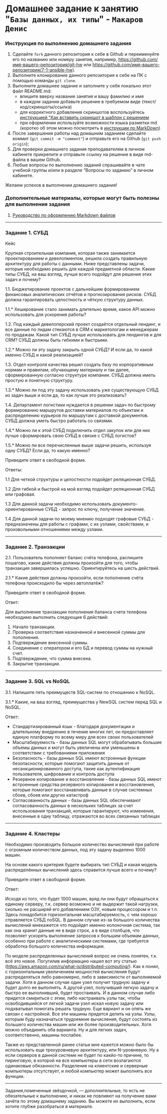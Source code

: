 # Домашнее задание к занятию "`Базы данных, их типы`" - `Макаров Денис`


### Инструкция по выполнению домашнего задания

   1. Сделайте `fork` данного репозитория к себе в Github и переименуйте его по названию или номеру занятия, например, https://github.com/имя-вашего-репозитория/git-hw или  https://github.com/имя-вашего-репозитория/7-1-ansible-hw).
   2. Выполните клонирование данного репозитория к себе на ПК с помощью команды `git clone`.
   3. Выполните домашнее задание и заполните у себя локально этот файл README.md:
      - впишите вверху название занятия и вашу фамилию и имя
      - в каждом задании добавьте решение в требуемом виде (текст/код/скриншоты/ссылка)
      - для корректного добавления скриншотов воспользуйтесь [инструкцией "Как вставить скриншот в шаблон с решением](https://github.com/netology-code/sys-pattern-homework/blob/main/screen-instruction.md)
      - при оформлении используйте возможности языка разметки md (коротко об этом можно посмотреть в [инструкции  по MarkDown](https://github.com/netology-code/sys-pattern-homework/blob/main/md-instruction.md))
   4. После завершения работы над домашним заданием сделайте коммит (`git commit -m "comment"`) и отправьте его на Github (`git push origin`);
   5. Для проверки домашнего задания преподавателем в личном кабинете прикрепите и отправьте ссылку на решение в виде md-файла в вашем Github.
   6. Любые вопросы по выполнению заданий спрашивайте в чате учебной группы и/или в разделе “Вопросы по заданию” в личном кабинете.
   
Желаем успехов в выполнении домашнего задания!
   
### Дополнительные материалы, которые могут быть полезны для выполнения задания

1. [Руководство по оформлению Markdown файлов](https://gist.github.com/Jekins/2bf2d0638163f1294637#Code)

---

### Задание 1. СУБД

Кейс

Крупная строительная компания, которая также занимается проектированием и девелопментом, решила создать правильную архитектуру для работы с данными. Ниже представлены задачи, которые необходимо решить для каждой предметной области.
Какие типы СУБД, на ваш взгляд, лучше всего подойдут для решения этих задач и почему?

1.1. Бюджетирование проектов с дальнейшим формированием финансовых аналитических отчётов и прогнозирования рисков. СУБД должна гарантировать целостность и чёткую структуру данных.

1.1.* Хеширование стало занимать длительно время, какое API можно использовать для ускорения работы?

1.2. Под каждый девелоперский проект создаётся отдельный лендинг, и все данные по лидам стекаются в CRM к маркетологам и менеджерам по продажам. Какой тип СУБД лучше использовать для лендингов и для CRM? СУБД должны быть гибкими и быстрыми.

1.2.* Можно ли эту задачу закрыть одной СУБД? И если да, то какой именно СУБД и какой реализацией?

1.3. Отдел контроля качества решил создать базу по корпоративным нормам и правилам, обучающему материалу и так далее, сформированную согласно структуре компании. СУБД должна иметь простую и понятную структуру.

1.3.* Можно ли под эту задачу использовать уже существующую СУБД из задач выше и если да, то как лучше это реализовать?

1.4. Департамент логистики нуждается в решении задач по быстрому формированию маршрутов доставки материалов по объектам и распределению курьеров по маршрутам с доставкой документов. СУБД должна уметь быстро работать со связями.

1.4.* Можно ли к этой СУБД подключить отдел закупок или для них лучше сформировать свою СУБД в связке с СУБД логистов?

1.5.* Можно ли все перечисленные выше задачи решить, используя одну СУБД? Если да, то какую именно?

Приведите ответ в свободной форме.

Ответы:

1.1 Для четкой структуры и целостности подойдет реляционная СУБД.

1.2 Для гибкой и быстрой на мой взгляд подойдет реляционная СУБД или графовая.

1.3 Для данной задачи необходимо использовать документо-ориентированные СУБД - запрос по ключу, получение значение.

1.4 Для данной задачи по моему мнению подходят графовые СУБД - предназначены для работы с графами, с их узлами, свойствами, и произвольными отношениями между узлами.

---

### Задание 2. Транзакции

2.1. Пользователь пополняет баланс счёта телефона, распишите пошагово, какие действия должны произойти для того, чтобы транзакция завершилась успешно. Ориентируйтесь на шесть действий.

2.1.* Какие действия должны произойти, если пополнение счёта телефона происходило бы через автоплатёж?

Приведите ответ в свободной форме.

Ответ:

Для выполнение транзакции пополнения баланса счета телефона необходимо выполнить следующие 6 действий:

1. Начало транзакции.
2. Проверка соответствия назначенной и внесенной суммы для пополнения.
3. Подтверждение внесенной суммы.
4. Соединение с оператором и его БД и перевод суммы на нужный счет.
5. Подтверждение, что сумма внесена.
6. Закрытие транзакции.

---

### Задание 3. SQL vs NoSQL

3.1. Напишите пять преимуществ SQL-систем по отношению к NoSQL.

3.1.* Какие, на ваш взгляд, преимущества у NewSQL систем перед SQL и NoSQL.

Ответ:

 - Стандартизированный язык - благодаря документации и длительному внедрению в течение многих лет, он предоставляет единую платформу по всему миру для всех своих пользователей
 - Масштабируемость - базы данных SQL могут обрабатывать большие объемы данных и могут быть увеличены или уменьшены в соответствии с требованиями приложения
 - Безопасность - базы данных SQL имеют встроенные функции безопасности, которые помогают защитить данные от несанкционированного доступа, такие как аутентификация пользователя, шифрование и контроль доступа
 - Резервное копирование и восстановление - базы данных SQL имеют встроенные средства резервного копирования и восстановления, которые помогают восстанавливать данные в случае системных сбоев, сбоев или других катастроф
 - Согласованность данных - базы данных SQL обеспечивают согласованность данных в нескольких таблицах за счет использования транзакций, которые гарантируют, что изменения, внесенные в одну таблицу, отражаются во всех связанных таблицах

---

### Задание 4. Кластеры

Необходимо производить большое количество вычислений при работе с огромным количеством данных, под эту задачу выделено 1000 машин.

На основе какого критерия будете выбирать тип СУБД и какая модель распределённых вычислений здесь справится лучше всего и почему?

Приведите ответ в свободной форме.

Ответ:

Исходя из того, что будет 1000 машин, вряд ли они будут обращаться к единому серверу, т.к. сервер возможно и не выдержит такой нагрузки, сколько не расширяй его добавлением ОЗУ, новым процессором и т.п. Здесь понадобится горизонтальная масштабируемость, с чем хорошо справляется СУБД noSQL. В данном случае из-за большого количества вычислений мнекажется что подойдет именно колоночная система, так как она хранит данные не в виде строк, а в виде столбцов, что позволяет ускорять выполнение запросов к большим объемам данных, особенно при работе с аналитическими системами, где требуется обработка большого количества информации.

По моделе распределенных вычислений вопрос не очень понятен, т.к. всё это новое. Погугилив информацию нашел вот эту статью (https://aws.amazon.com/ru/what-is/distributed-computing/). Как я понял, с горизонтальным увеличением мощностей вычисления будут распределяться либо равномерно, либо в зависимости от выполняемой задачи. Хотя в данном случае один узел получит трудную задачу и будет долго ее выполнять. А другой узел, получивший легкую задачу и быстро ее выполнивший, будет простаивать. И в данном случае либо придется смириться с этим, либо настраивать узлы так, чтобы освободившийся от легкой задачи узел искал новую задачу или подхватывал помогать решать трудную. Еще вариант и он опять же связан с настройкой. Все эти машины придется делить на узлы. Узлы, которым буду назначаться трудоемкие вычисления, будут состоять из большего количества машин или же более производительных. Хотя можно объединить оба варианта. Ну и для легких задач, соответственно, машины послабее.

Также из представленной ранее статьи мне кажется можно было бы использовать еще трехуровневую архитектуру, или N-уровневую. Ну а если серверов в данной системе не будет по какйо-то причине, то пиринговую, в которой на все компьютеры в сети возлагаются одинаковые обязанности. Разделение на клиентские и серверные компьютеры отсутствует, и любой компьютер может выполнять все функции.

---

Задания,помеченные звёздочкой, — дополнительные, то есть не обязательные к выполнению, и никак не повлияют на получение вами зачёта по этому домашнему заданию. Вы можете их выполнить, если хотите глубже разобраться в материале.
